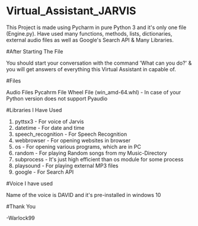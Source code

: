 # Virtual_Assistant_JARVIS

This Project is made using Pycharm in pure Python 3 and it's only one file (Engine.py). Have used many functions, methods, lists, dictionaries, external audio files as well as Google's Search API & Many Libraries.  

#After Starting The File 
 
 You should start your conversation with the command 'What can you do?' & you will get answers of everything this Virtual Assistant in capable of. 

#Files

Audio Files
Pycahrm File
Wheel File (win_amd-64.whl) - In case of your Python version does not support Pyaudio 

#Libraries I Have Used 

1. pyttsx3 - For voice of Jarvis
2. datetime - For date and time
3. speech_recognition - For Speech Recognition
4. webbrowser - For opening websites in browser
5. os - For opening various programs, which are in PC
6. random - For playing Random songs from my Music-Directory
7. subprocess - It's just high efficient than os module for some process  
8. playsound - For playing external MP3 files
9. google - For Search API

#Voice I have used

Name of the voice is DAVID and it's pre-installed in windows 10 


#Thank You 

-Warlock99